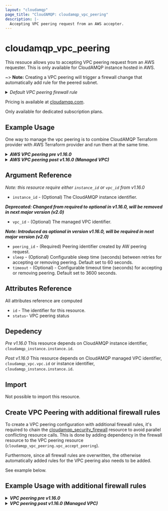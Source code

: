 ```yaml
---
layout: "cloudamqp"
page_title: "CloudAMQP: cloudamqp_vpc_peering"
description: |-
  Accepting VPC peering request from an AWS accepter.
---
```


# cloudamqp_vpc_peering

This resouce allows you to accepting VPC peering request from an AWS requester. This is only available for CloudAMQP instance hosted in AWS.

~> **Note:** Creating a VPC peering will trigger a firewall change that automatically add rule for the peered subnet.
<details>
 <summary>
    <i>Default VPC peering firewall rule</i>
  </summary>
```hcl
rules {
  Description = "VPC peer request"
  ip          = "<VPC peered subnet>"
  ports       = []
  services    = ["AMQP", "AMQPS", "HTTPS", "STREAM", "STREAM_SSL", "STOMP", "STOMPS", "MQTT", "MQTTS"]
}
```
</details>

Pricing is available at [cloudamqp.com](https://www.cloudamqp.com/plans.html).

Only available for dedicated subscription plans.

## Example Usage

One way to manage the vpc peering is to combine CloudAMQP Terraform provider with AWS Terraform provider and run them at the same time.

<details>
  <summary>
    <b>
      <i>AWS VPC peering pre v1.16.0</i>
    </b>
  </summary>

```hcl
# Configure CloudAMQP provider
provider "cloudamqp" {
  apikey = var.cloudamqp_customer_api_key
}

# CloudAMQP - new instance, need to be created with a vpc
resource "cloudamqp_instance" "instance" {
  name   = "terraform-vpc-accepter"
  plan   = "bunny-1"
  region = "amazon-web-services::us-east-1"
  tags   = ["terraform"]
  vpc_subnet = "10.40.72.0/24"
}

# CloudAMQP - Extract vpc information
data "cloudamqp_vpc_info" "vpc_info" {
  instance_id = cloudamqp_instance.instance.id
}

# Configure AWS provider
provider "aws" {
  region = var.aws_region
  access_key = var.aws_access_key
  secret_key = var.aws_secret_key
}

# AWS - retreive instance to get subnet identifier
data "aws_instance" "aws_instance" {
  provider = aws

  instance_tags = {
    Name   = var.aws_instance_name
  }
}

# AWS - retrieve subnet
data "aws_subnet" "subnet" {
  provider = aws
  id = data.aws_instance.aws_instance.subnet_id
}

# AWS - Create peering request
resource "aws_vpc_peering_connection" "aws_vpc_peering" {
  provider = aws
  vpc_id = data.aws_subnet.subnet.vpc_id
  peer_vpc_id = data.cloudamqp_vpc_info.vpc_info.id
  peer_owner_id = data.cloudamqp_vpc_info.vpc_info.owner_id
  tags = { Name = var.aws_peering_name }
}

# CloudAMQP - accept the peering request
resource "cloudamqp_vpc_peering" "vpc_accept_peering" {
  instance_id = cloudamqp_instance.instance.id
  peering_id = aws_vpc_peering_connection.aws_vpc_peering.id
}

# AWS - retrieve the route table created in AWS
data "aws_route_table" "route_table" {
  provider = aws
  vpc_id = data.aws_subnet.subnet.vpc_id
}

# AWS - Once the peering request is accepted, configure routing table on accepter to allow traffic
resource "aws_route" "accepter_route" {
  provider = aws
  route_table_id = data.aws_route_table.route_table.route_table_id
  destination_cidr_block = cloudamqp_instance.instance.vpc_subnet
  vpc_peering_connection_id = aws_vpc_peering_connection.aws_vpc_peering.id

  depends_on = [
    cloudamqp_vpc_peering.vpc_accept_peering
  ]
}
```
</details>

<details>
  <summary>
    <b>
      <i>AWS VPC peering post v1.16.0 (Managed VPC)</i>
    </b>
  </summary>

```hcl
# Configure CloudAMQP provider
provider "cloudamqp" {
  apikey = var.cloudamqp_customer_api_key
}

# CloudAMQP - Managed VPC resource
resource "cloudamqp_vpc" "vpc" {
  name = "<VPC name>"
  region = "amazon-web-services::us-east-1"
  subnet = "10.56.72.0/24"
  tags = ["terraform"]
}

# CloudAMQP - new instance, need to be created with a vpc
resource "cloudamqp_instance" "instance" {
  name   = "terraform-vpc-accepter"
  plan   = "bunny-1"
  region = "amazon-web-services::us-east-1"
  tags   = ["terraform"]
  vpc_id = cloudamqp_vpc.vpc.id
  keep_associated_vpc = true
}

# CloudAMQP - Extract vpc information
data "cloudamqp_vpc_info" "vpc_info" {
  vpc_id = cloudamqp_vpc.vpc.id
  # vpc_id prefered over instance_id
  # instance_id = cloudamqp_instance.instance.id
}

# Configure AWS provider
provider "aws" {
  region = var.aws_region
  access_key = var.aws_access_key
  secret_key = var.aws_secret_key
}

# AWS - retreive instance to get subnet identifier
data "aws_instance" "aws_instance" {
  provider = aws

  instance_tags = {
    Name   = var.aws_instance_name
  }
}

# AWS - retrieve subnet
data "aws_subnet" "subnet" {
  provider = aws
  id = data.aws_instance.aws_instance.subnet_id
}

# AWS - Create peering request
resource "aws_vpc_peering_connection" "aws_vpc_peering" {
  provider = aws
  vpc_id = data.aws_subnet.subnet.vpc_id
  peer_vpc_id = data.cloudamqp_vpc_info.vpc_info.id
  peer_owner_id = data.cloudamqp_vpc_info.vpc_info.owner_id
  tags = { Name = var.aws_peering_name }
}

# CloudAMQP - accept the peering request
resource "cloudamqp_vpc_peering" "vpc_accept_peering" {
  vpc_id = cloudamqp_vpc.vpc.id
  # vpc_id prefered over instance_id
  # instance_id = cloudamqp_instance.instance.id
  peering_id = aws_vpc_peering_connection.aws_vpc_peering.id
  sleep = 30
  timeout = 600
}

# AWS - retrieve the route table created in AWS
data "aws_route_table" "route_table" {
  provider = aws
  vpc_id = data.aws_subnet.subnet.vpc_id
}

# AWS - Once the peering request is accepted, configure routing table on accepter to allow traffic
resource "aws_route" "accepter_route" {
  provider = aws
  route_table_id = data.aws_route_table.route_table.route_table_id
  destination_cidr_block = cloudamqp_instance.instance.vpc_subnet
  vpc_peering_connection_id = aws_vpc_peering_connection.aws_vpc_peering.id

  depends_on = [
    cloudamqp_vpc_peering.vpc_accept_peering
  ]
}
```
 </details>

## Argument Reference

 *Note: this resource require either `instance_id` or `vpc_id` from v1.16.0*

* `instance_id` - (Optional) The CloudAMQP instance identifier.

 ***Deprecated: Changed from required to optional in v1.16.0, will be removed in next major version (v2.0)***

* `vpc_id` - (Optional) The managed VPC identifier.

 ***Note: Introduced as optional in version v1.16.0, will be required in next major version (v2.0)***

* `peering_id` - (Required) Peering identifier created by AW peering request.
* `sleep` - (Optional) Configurable sleep time (seconds) between retries for accepting or removing peering. Default set to 60 seconds.
* `timeout` - (Optional) - Configurable timeout time (seconds) for accepting or removing peering. Default set to 3600 seconds.

## Attributes Reference

All attributes reference are computed

* `id`  - The identifier for this resource.
* `status`- VPC peering status

## Depedency

*Pre v1.16.0*
This resource depends on CloudAMQP instance identifier, `cloudamqp_instance.instance.id`.

*Post v1.16.0*
This resource depends on CloudAMQP managed VPC identifier, `cloudamqp_vpc.vpc.id` or instance identifier, `cloudamqp_instance.instance.id`.

## Import

Not possible to import this resource.

## Create VPC Peering with additional firewall rules

To create a VPC peering configuration with additional firewall rules, it's required to chain the [cloudamqp_security_firewall](https://registry.terraform.io/providers/cloudamqp/cloudamqp/latest/docs/resources/security_firewall)
resource to avoid parallel conflicting resource calls. This is done by adding dependency in the firewall resource to the VPC peering resource (`cloudamqp_vpc_peering.vpc_accept_peering`).

Furthermore, since all firewall rules are overwritten, the otherwise automatically added rules for the VPC peering also needs to be added.

See example below.

## Example Usage with additional firewall rules

<details>
  <summary>
    <b>
      <i>VPC peering pre v1.16.0</i>
    </b>
  </summary>

```hcl
# AWS - retrieve subnet
data "aws_subnet" "subnet" {
  provider = aws
  id = data.aws_instance.aws_instance.subnet_id
}

# CloudAMQP - accept the peering request
resource "cloudamqp_vpc_peering" "vpc_accept_peering" {
  instance_id = cloudamqp_instance.instance.id
  peering_id = aws_vpc_peering_connection.aws_vpc_peering.id
}

# Firewall rules
resource "cloudamqp_security_firewall" "firewall_settings" {
  instance_id = cloudamqp_instance.instance.id

  # Default VPC peering rule
  rules {
    ip          =  data.aws_instance.aws_instance.subnet_id
    ports       = [15672]
    services    = ["AMQP","AMQPS", "STREAM", "STREAM_SSL"]
    description = "VPC peering for <NETWORK>"
  }

  rules {
    ip          = "192.168.0.0/24"
    ports       = [4567, 4568]
    services    = ["AMQP","AMQPS", "HTTPS"]
  }

  depends_on = [
    cloudamqp_vpc_peering.vpc_accept_peering
  ]
}
```
</details>

<details>
  <summary>
    <b>
      <i>VPC peering post v1.16.0 (Managed VPC)</i>
    </b>
  </summary>

```hcl
# AWS - retrieve subnet
data "aws_subnet" "subnet" {
  provider = aws
  id = data.aws_instance.aws_instance.subnet_id
}

# CloudAMQP - accept the peering request
resource "cloudamqp_vpc_peering" "vpc_accept_peering" {
  vpc_id = cloudamqp_vpc.vpc.id
  # vpc_id prefered over instance_id
  # instance_id = cloudamqp_instance.instance.id
  peering_id = aws_vpc_peering_connection.aws_vpc_peering.id
  sleep = 30
  timeout = 600
}

# Firewall rules
resource "cloudamqp_security_firewall" "firewall_settings" {
  instance_id = cloudamqp_instance.instance.id

  # Default VPC peering rule
  rules {
    ip          =  data.aws_instance.aws_instance.subnet_id
    ports       = [15672]
    services    = ["AMQP","AMQPS", "STREAM", "STREAM_SSL"]
    description = "VPC peering for <NETWORK>"
  }

  rules {
    ip          = "192.168.0.0/24"
    ports       = [4567, 4568]
    services    = ["AMQP","AMQPS", "HTTPS"]
  }

  depends_on = [
    cloudamqp_vpc_peering.vpc_accept_peering
  ]
}
```
</details>
